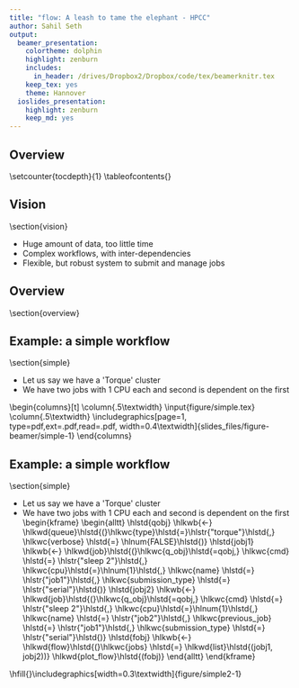 ```yaml
---
title: "flow: A leash to tame the elephant - HPCC"
author: Sahil Seth
output:
  beamer_presentation:
    colortheme: dolphin
    highlight: zenburn
    includes:
      in_header: /drives/Dropbox2/Dropbox/code/tex/beamerknitr.tex
    keep_tex: yes
    theme: Hannover
  ioslides_presentation:
    highlight: zenburn
    keep_md: yes
---
```





## Overview
\setcounter{tocdepth}{1}
\tableofcontents{}

## Vision
\section{vision}
- Huge amount of data, too little time
- Complex workflows, with inter-dependencies
- Flexible, but robust system to submit and manage jobs

## Overview
\section{overview}


## Example: a simple workflow
\section{simple}
- Let us say we have a 'Torque' cluster
- We have two jobs with 1 CPU each and second is dependent on the first


\begin{columns}[t]
\column{.5\textwidth}
\input{figure/simple.tex}
\column{.5\textwidth}
\includegraphics[page=1, type=pdf,ext=.pdf,read=.pdf, width=0.4\textwidth]{slides_files/figure-beamer/simple-1}
\end{columns}


## Example: a simple workflow
\section{simple}
- Let us say we have a 'Torque' cluster
- We have two jobs with 1 CPU each and second is dependent on the first
\begin{kframe}
\begin{alltt}
\hlstd{qobj} \hlkwb{<-} \hlkwd{queue}\hlstd{(}\hlkwc{type}\hlstd{=}\hlstr{"torque"}\hlstd{,} \hlkwc{verbose} \hlstd{=} \hlnum{FALSE}\hlstd{)}
\hlstd{jobj1} \hlkwb{<-} \hlkwd{job}\hlstd{(}\hlkwc{q_obj}\hlstd{=qobj,} \hlkwc{cmd} \hlstd{=} \hlstr{"sleep 2"}\hlstd{,} \hlkwc{cpu}\hlstd{=}\hlnum{1}\hlstd{,} \hlkwc{name} \hlstd{=} \hlstr{"job1"}\hlstd{,} \hlkwc{submission_type} \hlstd{=} \hlstr{"serial"}\hlstd{)}
\hlstd{jobj2} \hlkwb{<-} \hlkwd{job}\hlstd{(}\hlkwc{q_obj}\hlstd{=qobj,} \hlkwc{cmd} \hlstd{=} \hlstr{"sleep 2"}\hlstd{,} \hlkwc{cpu}\hlstd{=}\hlnum{1}\hlstd{,} \hlkwc{name} \hlstd{=} \hlstr{"job2"}\hlstd{,} \hlkwc{previous_job} \hlstd{=} \hlstr{"job1"}\hlstd{,} \hlkwc{submission_type} \hlstd{=} \hlstr{"serial"}\hlstd{)}
\hlstd{fobj} \hlkwb{<-} \hlkwd{flow}\hlstd{(}\hlkwc{jobs} \hlstd{=} \hlkwd{list}\hlstd{(jobj1, jobj2))}
\hlkwd{plot_flow}\hlstd{(fobj)}
\end{alltt}
\end{kframe}

\hfill{}\includegraphics[width=0.3\textwidth]{figure/simple2-1} 

















